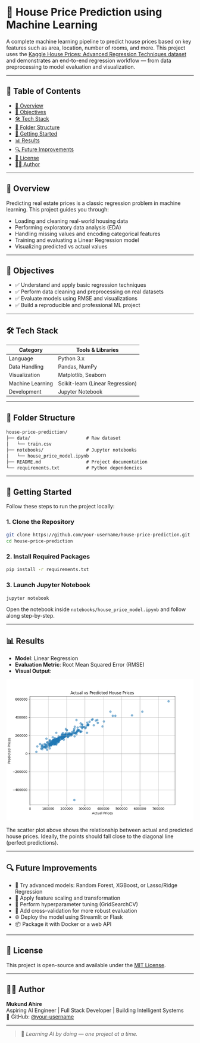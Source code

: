 # 🏡 House Price Prediction using Machine Learning

A complete machine learning pipeline to predict house prices based on key features such as area, location, number of rooms, and more. This project uses the [Kaggle House Prices: Advanced Regression Techniques dataset](https://www.kaggle.com/c/house-prices-advanced-regression-techniques) and demonstrates an end-to-end regression workflow — from data preprocessing to model evaluation and visualization.

---

## 📌 Table of Contents

- [📍 Overview](#-overview)
- [🎯 Objectives](#-objectives)
- [🛠️ Tech Stack](#-tech-stack)
- [📁 Folder Structure](#-folder-structure)
- [🚀 Getting Started](#-getting-started)
- [📊 Results](#-results)
- [🔍 Future Improvements](#-future-improvements)
- [📄 License](#-license)
- [🙋‍♂️ Author](#-author)

---

## 📍 Overview

Predicting real estate prices is a classic regression problem in machine learning. This project guides you through:
- Loading and cleaning real-world housing data
- Performing exploratory data analysis (EDA)
- Handling missing values and encoding categorical features
- Training and evaluating a Linear Regression model
- Visualizing predicted vs actual values

---

## 🎯 Objectives

- ✅ Understand and apply basic regression techniques
- ✅ Perform data cleaning and preprocessing on real datasets
- ✅ Evaluate models using RMSE and visualizations
- ✅ Build a reproducible and professional ML project

---

## 🛠️ Tech Stack

| Category       | Tools & Libraries                          |
|----------------|--------------------------------------------|
| Language        | Python 3.x                                 |
| Data Handling   | Pandas, NumPy                              |
| Visualization   | Matplotlib, Seaborn                        |
| Machine Learning| Scikit-learn (Linear Regression)           |
| Development     | Jupyter Notebook                           |

---

## 📁 Folder Structure

```
house-price-prediction/
├── data/                     # Raw dataset
│   └── train.csv
├── notebooks/                # Jupyter notebooks
│   └── house_price_model.ipynb
├── README.md                 # Project documentation
└── requirements.txt          # Python dependencies
```

---

## 🚀 Getting Started

Follow these steps to run the project locally:

### 1. Clone the Repository

```bash
git clone https://github.com/your-username/house-price-prediction.git
cd house-price-prediction
```

### 2. Install Required Packages

```bash
pip install -r requirements.txt
```

### 3. Launch Jupyter Notebook

```bash
jupyter notebook
```

Open the notebook inside `notebooks/house_price_model.ipynb` and follow along step-by-step.

---

## 📊 Results

- **Model**: Linear Regression
- **Evaluation Metric**: Root Mean Squared Error (RMSE)
- **Visual Output**:

<p align="center">
  <img src="images/actual_vs_predicted.png" alt="Actual vs Predicted Plot" />
</p>

The scatter plot above shows the relationship between actual and predicted house prices. Ideally, the points should fall close to the diagonal line (perfect predictions).

---

## 🔍 Future Improvements

- 🔁 Try advanced models: Random Forest, XGBoost, or Lasso/Ridge Regression
- 🧪 Apply feature scaling and transformation
- 🎯 Perform hyperparameter tuning (GridSearchCV)
- 🧩 Add cross-validation for more robust evaluation
- 🌐 Deploy the model using Streamlit or Flask
- 📦 Package it with Docker or a web API

---

## 📄 License

This project is open-source and available under the [MIT License](LICENSE).

---

## 🙋‍♂️ Author

**Mukund Ahire**  
Aspiring AI Engineer | Full Stack Developer | Building Intelligent Systems  
🔗 GitHub: [@your-username](https://github.com/mukund-ahire)

---

> 🚀 *Learning AI by doing — one project at a time.*